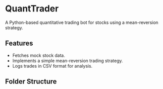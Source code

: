 # QuantTrader
A Python-based quantitative trading bot for stocks using a mean-reversion strategy.

## Features
- Fetches mock stock data.
- Implements a simple mean-reversion trading strategy.
- Logs trades in CSV format for analysis.

## Folder Structure
